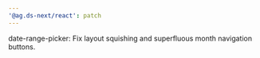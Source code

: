 ```yaml
---
'@ag.ds-next/react': patch
---
```


date-range-picker: Fix layout squishing and superfluous month navigation buttons.
